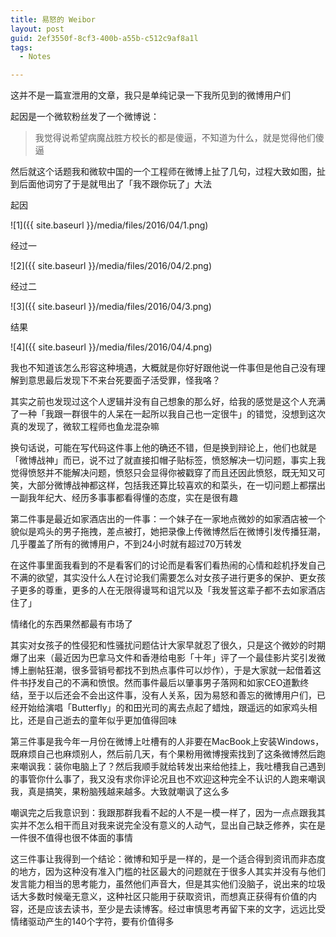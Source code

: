 ```yaml
---
title: 易怒的 Weibor
layout: post
guid: 2ef3550f-8cf3-400b-a55b-c512c9af8a1l
tags:
  - Notes

---
```


这并不是一篇宣泄用的文章，我只是单纯记录一下我所见到的微博用户们

起因是一个微软粉丝发了一个微博说：

> 我觉得说希望病魔战胜方校长的都是傻逼，不知道为什么，就是觉得他们傻逼

然后就这个话题我和微软中国的一个工程师在微博上扯了几句，过程大致如图，扯到后面他词穷了于是就甩出了「我不跟你玩了」大法

起因

![1]({{ site.baseurl }}/media/files/2016/04/1.png)

经过一

![2]({{ site.baseurl }}/media/files/2016/04/2.png)

经过二

![3]({{ site.baseurl }}/media/files/2016/04/3.png)

结果

![4]({{ site.baseurl }}/media/files/2016/04/4.png)

我也不知道该怎么形容这种境遇，大概就是你好好跟他说一件事但是他自己没有理解到意思最后发现下不来台死要面子活受罪，怪我咯？

其实之前也发现过这个人逻辑并没有自己想象的那么好，给我的感觉是这个人充满了一种「我跟一群很牛的人呆在一起所以我自己也一定很牛」的错觉，没想到这次真的发现了，微软工程师也鱼龙混杂嘛

换句话说，可能在写代码这件事上他的确还不错，但是换到辩论上，他们也就是「微博战神」而已，说不过了就直接扣帽子贴标签，愤怒解决一切问题，事实上我觉得愤怒并不能解决问题，愤怒只会显得你被戳穿了而且还因此愤怒，既无知又可笑，大部分微博战神都这样，包括我还算比较喜欢的和菜头，在一切问题上都摆出一副我年纪大、经历多事事都看得懂的态度，实在是很有趣

第二件事是最近如家酒店出的一件事：一个妹子在一家地点微妙的如家酒店被一个貌似是鸡头的男子拖拽，差点被打，她把录像上传微博然后在微博引发传播狂潮，几乎覆盖了所有的微博用户，不到24小时就有超过70万转发

在这件事里面我看到的不是看客们的讨论而是看客们看热闹的心情和趁机抒发自己不满的欲望，其实没什么人在讨论我们需要怎么对女孩子进行更多的保护、更女孩子更多的尊重，更多的人在无限得谩骂和诅咒以及「我发誓这辈子都不去如家酒店住了」

情绪化的东西果然都最有市场了

其实对女孩子的性侵犯和性骚扰问题估计大家早就忍了很久，只是这个微妙的时期爆了出来（最近因为巴拿马文件和香港给电影「十年」评了一个最佳影片奖引发微博上删帖狂潮，很多营销号都找不到热点事件可以炒作），于是大家就一起借着这件书抒发自己的不满和愤恨。然而事件最后以肇事男子落网和如家CEO道歉终结，至于以后还会不会出这件事，没有人关系，因为易怒和善忘的微博用户们，已经开始给演唱「Butterfly」的和田光司的离去点起了蜡烛，跟遥远的如家鸡头相比，还是自己逝去的童年似乎更加值得回味

第三件事是我今年一月份在微博上吐槽有的人非要在MacBook上安装Windows，既麻烦自己也麻烦别人，然后前几天，有个果粉用微博搜索找到了这条微博然后跑来嘲讽我：装你电脑上了？然后我顺手就给转发出来给他挂上，我吐槽我自己遇到的事管你什么事了，我又没有求你评论况且也不欢迎这种完全不认识的人跑来嘲讽我，真是搞笑，果粉脑残越来越多。大致就嘲讽了这么多

嘲讽完之后我意识到：我跟那群我看不起的人不是一模一样了，因为一点点跟我其实并不怎么相干而且对我来说完全没有意义的人动气，显出自己缺乏修养，实在是一件很不值得也很不体面的事情

这三件事让我得到一个结论：微博和知乎是一样的，是一个适合得到资讯而非态度的地方，因为这种没有准入门槛的社区最大的问题就在于很多人其实并没有与他们发言能力相当的思考能力，虽然他们声音大，但是其实他们没脑子，说出来的垃圾话大多数时候毫无意义，这种社区只能用于获取资讯，而想真正获得有价值的内容，还是应该去读书，至少是去读博客。经过审慎思考再留下来的文字，远远比受情绪驱动产生的140个字符，要有价值得多